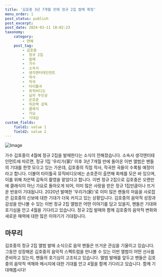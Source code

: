 ```yaml
---
title: '김호중 3년 7개월 만에 정규 2집 발매 확정'
menu_order: 1
post_status: publish
post_excerpt: 
post_date: 2024-03-11 18:02:23
taxonomy:
    category:
        - 연예
    post_tag:
        - 김호중
        -  정규 2집
        -  발매
        -  가수
        -  소속사
        -  생각엔터테인먼트
        -  작사
        -  작곡
        -  타이틀곡
        -  뮤직비디오
        -  남자 주인공
        -  손호준
        -  차은택 감독
        -  클래식
        -  가요
        -  기대감
custom_fields:
    field1: value 1
    field2: value 2
---
```


![Image](https://mimgnews.pstatic.net/image/018/2024/03/10/0005689017_001_20240310174001050.jpg?type=w540)

가수 김호중이 4월에 정규 2집을 발매한다는 소식이 전해졌습니다. 소속사 생각엔터테인먼트에 따르면, 정규 1집 '우리가(家)' 이후 3년 7개월 만에 돌아온 이번 앨범은 팬들의 기대를 한껏 모으고 있는 가운데, 김호중의 직접 작사, 작곡한 곡들이 수록될 예정이라고 합니다. 더불어 타이틀곡 뮤직비디오에는 손호준이 출연해 화제를 모은 바 있으며, 이를 위해 차은택 감독이 촬영을 맡았다고 합니다.
이번 정규 2집으로 김호중은 오랜만에 클래식이 아닌 가요로 돌아오게 되어, 이미 많은 사랑을 받은 정규 1집만큼이나 뜨거운 반응이 기대됩니다. 2020년 발매한 '우리가(家)'로 이미 많은 팬들의 마음을 사로잡은 김호중의 신보에 대한 기대가 더욱 커지고 있는 상황입니다.
김호중의 음악적 성장과 감성을 만나볼 수 있는 이번 정규 2집 앨범은 어떤 이야기를 담고 있을지, 팬들은 기대와 호기심을 안고 4월을 기다리고 있습니다. 정규 2집 발매와 함께 김호중의 음악적 변화와 새로운 매력에 대한 많은 이야기가 기대됩니다.
## 마무리
김호중의 정규 2집 앨범 발매 소식으로 음악 팬들은 뜨거운 관심을 기울이고 있습니다. 그동안 성장해온 김호중의 음악적 스펙트럼을 만나볼 수 있는 이번 앨범이 어떤 선사를 준비하고 있는지, 팬들의 호기심이 고조되고 있습니다. 앨범 발매를 앞두고 팬들은 김호중의 음악적 색채와 메시지에 대한 기대를 안고 4월을 함께 기다리고 있습니다. 함께 기대해봅시다!
